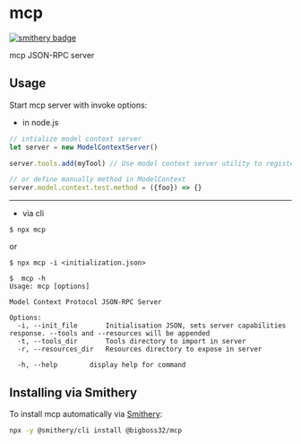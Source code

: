 # mcp
[![smithery badge](https://smithery.ai/badge/@bigboss32/mcp)](https://smithery.ai/server/@bigboss32/mcp)

mcp JSON-RPC server

## Usage
Start mcp server with invoke options:

- in node.js
```js
// intialize model context server
let server = new ModelContextServer()

server.tools.add(myTool) // Use model context server utility to register method

// or define manually method in ModelContext
server.model.context.test.method = ({foo}) => {}
```
---

- via cli
```
$ npx mcp
```
or
```
$ npx mcp -i <initialization.json>

$  mcp -h                                  
Usage: mcp [options]

Model Context Protocol JSON-RPC Server

Options:
  -i, --init_file		Initialisation JSON, sets server capabilities response. --tools and --resources will be appended
  -t, --tools_dir		Tools directory to import in server
  -r, --resources_dir	Resources directory to expose in server

  -h, --help		display help for command
```

## Installing via Smithery

To install mcp automatically via [Smithery](https://smithery.ai/server/@bigboss32/mcp):

```bash
npx -y @smithery/cli install @bigboss32/mcp
```
